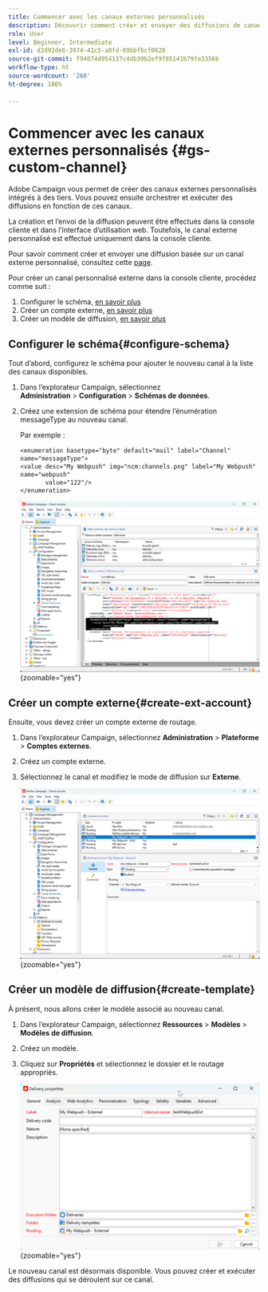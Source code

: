 ```yaml
---
title: Commencer avec les canaux externes personnalisés
description: Découvrir comment créer et envoyer des diffusions de canaux externes personnalisées à l’aide d’Adobe Campaign Web
role: User
level: Beginner, Intermediate
exl-id: d2d92de6-3974-41c5-a0fd-09bbf6cf0020
source-git-commit: f94074d954137c4db39b2ef9f85141b79fe3356b
workflow-type: ht
source-wordcount: '268'
ht-degree: 100%

---
```


# Commencer avec les canaux externes personnalisés {#gs-custom-channel}

Adobe Campaign vous permet de créer des canaux externes personnalisés intégrés à des tiers. Vous pouvez ensuite orchestrer et exécuter des diffusions en fonction de ces canaux.

La création et l’envoi de la diffusion peuvent être effectués dans la console cliente et dans l’interface d’utilisation web. Toutefois, le canal externe personnalisé est effectué uniquement dans la console cliente.

Pour savoir comment créer et envoyer une diffusion basée sur un canal externe personnalisé, consultez cette [page](https://experienceleague.adobe.com/docs/campaign-web/v8/msg/gs-custom-channel.html?lang=fr).

Pour créer un canal personnalisé externe dans la console cliente, procédez comme suit :

1. Configurer le schéma, [en savoir plus](#configure-schema)
1. Créer un compte externe, [en savoir plus](#create-ext-account)
1. Créer un modèle de diffusion, [en savoir plus](#create-template)

## Configurer le schéma{#configure-schema}

Tout d’abord, configurez le schéma pour ajouter le nouveau canal à la liste des canaux disponibles.

1. Dans l’explorateur Campaign, sélectionnez **Administration** > **Configuration** > **Schémas de données**.

1. Créez une extension de schéma pour étendre l’énumération messageType au nouveau canal.

   Par exemple :

   ```
   <enumeration basetype="byte" default="mail" label="Channel" name="messageType">
   <value desc="My Webpush" img="ncm:channels.png" label="My Webpush" name="webpush"
          value="122"/>
   </enumeration>
   ```

   ![](assets/cus-schema.png){zoomable="yes"}

## Créer un compte externe{#create-ext-account}

Ensuite, vous devez créer un compte externe de routage.

1. Dans l’explorateur Campaign, sélectionnez **Administration** > **Plateforme** > **Comptes externes**.

1. Créez un compte externe.

1. Sélectionnez le canal et modifiez le mode de diffusion sur **Externe**.

   ![](assets/cus-ext-account.png){zoomable="yes"}

## Créer un modèle de diffusion{#create-template}

À présent, nous allons créer le modèle associé au nouveau canal.

1. Dans l’explorateur Campaign, sélectionnez **Ressources** > **Modèles** > **Modèles de diffusion**.

1. Créez un modèle.

1. Cliquez sur **Propriétés** et sélectionnez le dossier et le routage appropriés.

   ![](assets/cus-template.png){zoomable="yes"}

Le nouveau canal est désormais disponible. Vous pouvez créer et exécuter des diffusions qui se déroulent sur ce canal.

